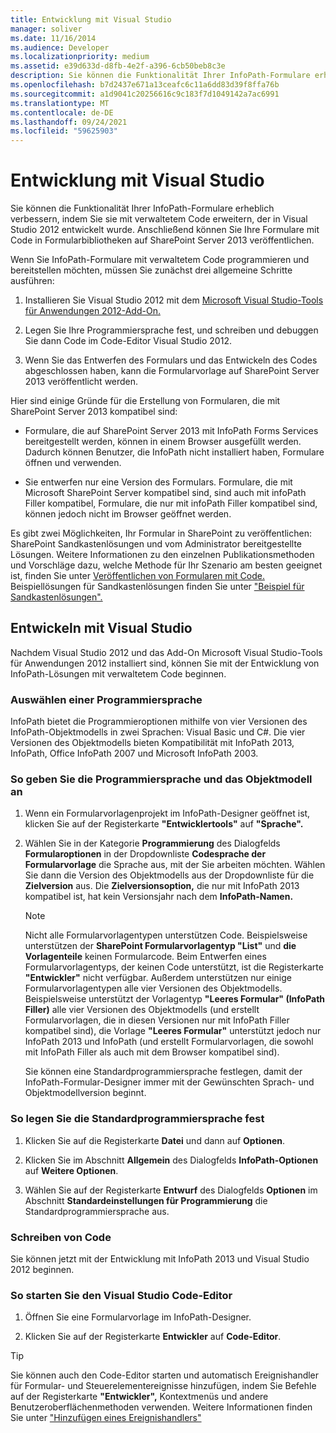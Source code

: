 ```yaml
---
title: Entwicklung mit Visual Studio
manager: soliver
ms.date: 11/16/2014
ms.audience: Developer
ms.localizationpriority: medium
ms.assetid: e39d633d-d8fb-4e2f-a396-6cb50beb8c3e
description: Sie können die Funktionalität Ihrer InfoPath-Formulare erheblich verbessern, indem Sie sie mit verwaltetem Code erweitern, der in Visual Studio 2012 entwickelt wurde. Anschließend können Sie Ihre Formulare mit Code in Formularbibliotheken auf SharePoint Server 2013 veröffentlichen.
ms.openlocfilehash: b7d2437e671a13ceafc6c11a6dd83d39f8ffa76b
ms.sourcegitcommit: a1d9041c20256616c9c183f7d1049142a7ac6991
ms.translationtype: MT
ms.contentlocale: de-DE
ms.lasthandoff: 09/24/2021
ms.locfileid: "59625903"
---
```

# <a name="develop-with-visual-studio"></a>Entwicklung mit Visual Studio

Sie können die Funktionalität Ihrer InfoPath-Formulare erheblich verbessern, indem Sie sie mit verwaltetem Code erweitern, der in Visual Studio 2012 entwickelt wurde. Anschließend können Sie Ihre Formulare mit Code in Formularbibliotheken auf SharePoint Server 2013 veröffentlichen.
  
Wenn Sie InfoPath-Formulare mit verwaltetem Code programmieren und bereitstellen möchten, müssen Sie zunächst drei allgemeine Schritte ausführen:
  
1. Installieren Sie Visual Studio 2012 mit dem [Microsoft Visual Studio-Tools für Anwendungen 2012-Add-On.](https://www.microsoft.com/en-us/download/details.aspx?id=38807) 
    
2. Legen Sie Ihre Programmiersprache fest, und schreiben und debuggen Sie dann Code im Code-Editor Visual Studio 2012.
    
3. Wenn Sie das Entwerfen des Formulars und das Entwickeln des Codes abgeschlossen haben, kann die Formularvorlage auf SharePoint Server 2013 veröffentlicht werden.
    
Hier sind einige Gründe für die Erstellung von Formularen, die mit SharePoint Server 2013 kompatibel sind:
  
- Formulare, die auf SharePoint Server 2013 mit InfoPath Forms Services bereitgestellt werden, können in einem Browser ausgefüllt werden. Dadurch können Benutzer, die InfoPath nicht installiert haben, Formulare öffnen und verwenden.
    
- Sie entwerfen nur eine Version des Formulars. Formulare, die mit Microsoft SharePoint Server kompatibel sind, sind auch mit infoPath Filler kompatibel, Formulare, die nur mit infoPath Filler kompatibel sind, können jedoch nicht im Browser geöffnet werden.
    
Es gibt zwei Möglichkeiten, Ihr Formular in SharePoint zu veröffentlichen: SharePoint Sandkastenlösungen und vom Administrator bereitgestellte Lösungen. Weitere Informationen zu den einzelnen Publikationsmethoden und Vorschläge dazu, welche Methode für Ihr Szenario am besten geeignet ist, finden Sie unter [Veröffentlichen von Formularen mit Code.](publishing-forms-with-code.md) Beispiellösungen für Sandkastenlösungen finden Sie unter ["Beispiel für Sandkastenlösungen".](sample-sandboxed-solutions.md)
  
## <a name="developing-with-visual-studio"></a>Entwickeln mit Visual Studio

Nachdem Visual Studio 2012 und das Add-On Microsoft Visual Studio-Tools für Anwendungen 2012 installiert sind, können Sie mit der Entwicklung von InfoPath-Lösungen mit verwaltetem Code beginnen.
  
### <a name="choosing-a-programming-language"></a>Auswählen einer Programmiersprache

InfoPath bietet die Programmieroptionen mithilfe von vier Versionen des InfoPath-Objektmodells in zwei Sprachen: Visual Basic und C#. Die vier Versionen des Objektmodells bieten Kompatibilität mit InfoPath 2013, InfoPath, Office InfoPath 2007 und Microsoft InfoPath 2003.
  
### <a name="to-specify-the-programming-language-and-object-model"></a>So geben Sie die Programmiersprache und das Objektmodell an

1. Wenn ein Formularvorlagenprojekt im InfoPath-Designer geöffnet ist, klicken Sie auf der Registerkarte **"Entwicklertools"** auf **"Sprache".** 
    
2. Wählen Sie in der Kategorie **Programmierung** des Dialogfelds **Formularoptionen** in der Dropdownliste **Codesprache der Formularvorlage** die Sprache aus, mit der Sie arbeiten möchten. Wählen Sie dann die Version des Objektmodells aus der Dropdownliste für die **Zielversion** aus. Die **Zielversionsoption,** die nur mit InfoPath 2013 kompatibel ist, hat kein Versionsjahr nach dem **InfoPath-Namen.** 
    
    > [!NOTE]
    > Nicht alle Formularvorlagentypen unterstützen Code. Beispielsweise unterstützen der **SharePoint Formularvorlagentyp "List"** und **die Vorlagenteile** keinen Formularcode. Beim Entwerfen eines Formularvorlagentyps, der keinen Code unterstützt, ist die Registerkarte **"Entwickler"** nicht verfügbar. Außerdem unterstützen nur einige Formularvorlagentypen alle vier Versionen des Objektmodells. Beispielsweise unterstützt der Vorlagentyp **"Leeres Formular" (InfoPath Filler)** alle vier Versionen des Objektmodells (und erstellt Formularvorlagen, die in diesen Versionen nur mit InfoPath Filler kompatibel sind), die Vorlage **"Leeres Formular"** unterstützt jedoch nur InfoPath 2013 und InfoPath (und erstellt Formularvorlagen, die sowohl mit InfoPath Filler als auch mit dem Browser kompatibel sind). 
  
    Sie können eine Standardprogrammiersprache festlegen, damit der InfoPath-Formular-Designer immer mit der Gewünschten Sprach- und Objektmodellversion beginnt.
    
### <a name="to-set-the-default-programming-language"></a>So legen Sie die Standardprogrammiersprache fest

1. Klicken Sie auf die Registerkarte **Datei** und dann auf **Optionen**.
    
2. Klicken Sie im Abschnitt **Allgemein** des Dialogfelds **InfoPath-Optionen** auf **Weitere Optionen**.
    
3. Wählen Sie auf der Registerkarte **Entwurf** des Dialogfelds **Optionen** im Abschnitt **Standardeinstellungen für Programmierung** die Standardprogrammiersprache aus.  
    
### <a name="writing-code"></a>Schreiben von Code

Sie können jetzt mit der Entwicklung mit InfoPath 2013 und Visual Studio 2012 beginnen. 
  
### <a name="to-start-the-visual-studio-code-editor"></a>So starten Sie den Visual Studio Code-Editor

1. Öffnen Sie eine Formularvorlage im InfoPath-Designer.
    
2. Klicken Sie auf der Registerkarte **Entwickler** auf **Code-Editor**. 
    
> [!TIP]
> Sie können auch den Code-Editor starten und automatisch Ereignishandler für Formular- und Steuerelementereignisse hinzufügen, indem Sie Befehle auf der Registerkarte **"Entwickler",** Kontextmenüs und andere Benutzeroberflächenmethoden verwenden. Weitere Informationen finden Sie unter ["Hinzufügen eines Ereignishandlers"](how-to-add-an-event-handler.md)
  

